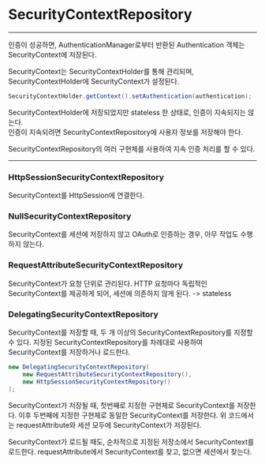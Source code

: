 # SecurityContextRepository

---

인증이 성공하면, AuthenticationManager로부터 반환된 Authentication 객체는 SecurityContext에 저장된다.

SecurityContext는 SecurityContextHolder를 통해 관리되며, SecurityContextHolder에 SecurityContext가 설정된다.
```java
SecurityContextHolder.getContext().setAuthentication(authentication);
```

SecurityContextHolder에 저장되었지만 stateless 한 상태로, 인증이 지속되지는 않는다.<br>
인증이 지속되려면 SecurityContextRepository에 사용자 정보를 저장해야 한다.

SecurityContextRepository의 여러 구현체를 사용하여 지속 인증 처리를 할 수 있다.

---

### HttpSessionSecurityContextRepository
SecurityContext를 HttpSession에 연결한다.

### NullSecurityContextRepository
SecurityContext를 세션에 저장하지 않고 OAuth로 인증하는 경우,
아무 작업도 수행하지 않는다.

### RequestAttributeSecurityContextRepository
SecurityContext가 요청 단위로 관리된다.
HTTP 요청마다 독립적인 SecurityContext를 제공하게 되어, 세션에 의존하지 않게 된다. -> stateless

### DelegatingSecurityContextRepository
SecurityContext를 저장할 때, 두 개 이상의 SecurityContextRepository를 지정할 수 있다.
지정된 SecurityContextRepository를 차례대로 사용하여 SecurityContext를 저장하거나 로드한다.
```java
new DelegatingSecurityContextRepository(
    new RequestAttributeSecurityContextRepository(),
    new HttpSessionSecurityContextRepository()
);
```
SecurityContext가 저장될 때, 첫번째로 지정한 구현체로 SecurityContext를 저장한다.
이후 두번째에 지정한 구현체로 동일한 SecurityContext를 저장한다.
위 코드에서는 requestAttribute와 세션 모두에 SecurityContext가 저장된다.

SecurityContext가 로드될 때도, 순차적으로 지정된 저장소에서 SecurityContext를 로드한다.
requestAttribute에서 SecurityContext를 찾고, 없으면 세션에서 찾는다. 